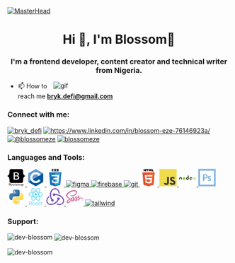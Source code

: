 [![MasterHead](https://camo.githubusercontent.com/48ec00ed4c84e771db4a1db90b56352923a8d644452a32b434d68e97006c9337/68747470733a2f2f63686b736b696c6c732e636f6d2f77702d636f6e74656e742f75706c6f6164732f323032302f30342f504e432d416e696d617465642d42616e6e6572732e676966)](https://blossomeze.vercel.app)
<h1 align="center">Hi 👋, I'm Blossom🌸</h1>
<h3 align="center">I'm a frontend developer, content creator and technical writer from Nigeria.</h3>

<img src="https://media.giphy.com/media/hpXdHPfFI5wTABdDx9/giphy.gif" alt="gif" width="400" align="right"  />

- 📫 How to reach me **bryk.defi@gmail.com**
  
<h3 align="left">Connect with me:</h3>
<p align="left">
<a href="https://twitter.com/bryk_defi" target="blank"><img align="center" src="https://shorturl.at/gtHT8" alt="bryk_defi" height="30" width="40" /></a>
<a href="https://linkedin.com/in/https://www.linkedin.com/in/blossom-eze-76146923a/" target="blank"><img align="center" src="https://shorturl.at/ipDHX" alt="https://www.linkedin.com/in/blossom-eze-76146923a/" height="30" width="40" /></a>
<a href="https://hashnode.com/@blossomeze" target="blank"><img align="center" src="https://shorturl.at/txI19" alt="@blossomeze" height="30" width="40" /></a>
<a href="https://www.leetcode.com/blossomeze" target="blank"><img align="center" src="https://shorturl.at/ruxJN" alt="blossomeze" height="30" width="40" /></a>
</p>

<h3 align="left">Languages and Tools:</h3>
<p align="left"> <a href="https://getbootstrap.com" target="_blank" rel="noreferrer"> <img src="https://raw.githubusercontent.com/devicons/devicon/master/icons/bootstrap/bootstrap-plain-wordmark.svg" alt="bootstrap" width="40" height="40"/> </a> <a href="https://www.cprogramming.com/" target="_blank" rel="noreferrer"> <img src="https://raw.githubusercontent.com/devicons/devicon/master/icons/c/c-original.svg" alt="c" width="40" height="40"/> </a> <a href="https://www.w3schools.com/css/" target="_blank" rel="noreferrer"> <img src="https://raw.githubusercontent.com/devicons/devicon/master/icons/css3/css3-original-wordmark.svg" alt="css3" width="40" height="40"/> </a> <a href="https://www.figma.com/" target="_blank" rel="noreferrer"> <img src="https://www.vectorlogo.zone/logos/figma/figma-icon.svg" alt="figma" width="40" height="40"/> </a> <a href="https://firebase.google.com/" target="_blank" rel="noreferrer"> <img src="https://www.vectorlogo.zone/logos/firebase/firebase-icon.svg" alt="firebase" width="40" height="40"/> </a> <a href="https://git-scm.com/" target="_blank" rel="noreferrer"> <img src="https://www.vectorlogo.zone/logos/git-scm/git-scm-icon.svg" alt="git" width="40" height="40"/> </a> <a href="https://www.w3.org/html/" target="_blank" rel="noreferrer"> <img src="https://raw.githubusercontent.com/devicons/devicon/master/icons/html5/html5-original-wordmark.svg" alt="html5" width="40" height="40"/> </a> <a href="https://developer.mozilla.org/en-US/docs/Web/JavaScript" target="_blank" rel="noreferrer"> <img src="https://raw.githubusercontent.com/devicons/devicon/master/icons/javascript/javascript-original.svg" alt="javascript" width="40" height="40"/> </a> <a href="https://nodejs.org" target="_blank" rel="noreferrer"> <img src="https://raw.githubusercontent.com/devicons/devicon/master/icons/nodejs/nodejs-original-wordmark.svg" alt="nodejs" width="40" height="40"/> </a> <a href="https://www.photoshop.com/en" target="_blank" rel="noreferrer"> <img src="https://raw.githubusercontent.com/devicons/devicon/master/icons/photoshop/photoshop-line.svg" alt="photoshop" width="40" height="40"/> </a> <a href="https://www.python.org" target="_blank" rel="noreferrer"> <img src="https://raw.githubusercontent.com/devicons/devicon/master/icons/python/python-original.svg" alt="python" width="40" height="40"/> </a> <a href="https://reactjs.org/" target="_blank" rel="noreferrer"> <img src="https://raw.githubusercontent.com/devicons/devicon/master/icons/react/react-original-wordmark.svg" alt="react" width="40" height="40"/> </a> <a href="https://redux.js.org" target="_blank" rel="noreferrer"> <img src="https://raw.githubusercontent.com/devicons/devicon/master/icons/redux/redux-original.svg" alt="redux" width="40" height="40"/> </a> <a href="https://sass-lang.com" target="_blank" rel="noreferrer"> <img src="https://raw.githubusercontent.com/devicons/devicon/master/icons/sass/sass-original.svg" alt="sass" width="40" height="40"/> </a> <a href="https://tailwindcss.com/" target="_blank" rel="noreferrer"> <img src="https://www.vectorlogo.zone/logos/tailwindcss/tailwindcss-icon.svg" alt="tailwind" width="40" height="40"/> </a> </p>

<h3 align="left">Support:</h3>

<p><img align="left" src="https://github-readme-stats.vercel.app/api/top-langs?username=dev-blossom&show_icons=true&locale=en&layout=compact" alt="dev-blossom" /></p>

<p>&nbsp;<img align="center" src="https://github-readme-stats.vercel.app/api?username=dev-blossom&show_icons=true&locale=en" alt="dev-blossom" /></p>

<p><img align="center" src="https://github-readme-streak-stats.herokuapp.com/?user=dev-blossom&" alt="dev-blossom" /></p>
